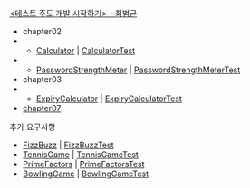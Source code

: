 [<테스트 주도 개발 시작하기> - 최범균](https://product.kyobobook.co.kr/detail/S000001248962)
- chapter02
- - [Calculator](src/main/java/com/study/tdd/chapters/chapter02/Calculator.java "계산기") | [CalculatorTest](src/test/java/com/study/tdd/chapters/chapter02/CalculatorTest.java)
- - [PasswordStrengthMeter](src/main/java/com/study/tdd/chapters/chapter02/PasswordStrengthMeter.java "암호검사기") | [PasswordStrengthMeterTest](src/test/java/com/study/tdd/chapters/chapter02/PasswordStrengthMeterTest.java)
- chapter03
- - [ExpiryCalculator](src/main/java/com/study/tdd/chapters/chapter03/ExpiryCalculator.java "납부한 금액 기준으로 서비스 만료일 계산") | [ExpiryCalculatorTest](src/test/java/com/study/tdd/chapters/chapter03/ExpiryDateCalculatorTest.java)
- [chapter07](src/main/java/com/study/tdd/chapters/chapter07/readme.md)

추가 요구사항
- [FizzBuzz](src/main/java/com/study/tdd/requirements/fizzBuzz "Write a program that prints the numbers from 1 to 100. But for multiples of three print 'Fizz' instead of the number and for the multiples of five print 'Buzz'. For numbers which are multiples of both three and five print 'FizzBuzz'.") | [FizzBuzzTest](src/test/java/com/study/tdd/requirements/fizzBuzz)
- [TennisGame](src/main/java/com/study/tdd/requirements/tennisGame) | [TennisGameTest](src/test/java/com/study/tdd/requirements/tennisGame)
- [PrimeFactors](src/main/java/com/study/tdd/requirements/primeFactors) | [PrimeFactorsTest](src/test/java/com/study/tdd/requirements/primeFactors)
- [BowlingGame](src/main/java/com/study/tdd/requirements/bowlingGame) | [BowlingGameTest](src/test/java/com/study/tdd/requirements/bowlingGame)